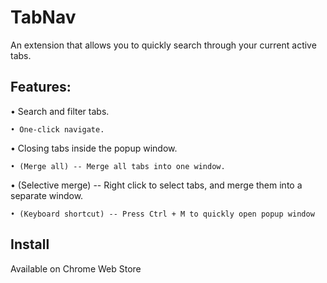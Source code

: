 # TabNav
An extension that allows you to quickly search through your current active tabs.

## Features:
• Search and filter tabs.
```
• One-click navigate.
```
• Closing tabs inside the popup window.
```
• (Merge all) -- Merge all tabs into one window.
```
• (Selective merge) -- Right click to select tabs, and merge them into a separate window.
```
• (Keyboard shortcut) -- Press Ctrl + M to quickly open popup window
```

## Install
Available on Chrome Web Store
